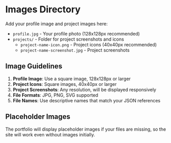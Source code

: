 # Images Directory

Add your profile image and project images here:

- `profile.jpg` - Your profile photo (128x128px recommended)
- `projects/` - Folder for project screenshots and icons
  - `project-name-icon.png` - Project icons (40x40px recommended)
  - `project-name-screenshot.jpg` - Project screenshots

## Image Guidelines

1. **Profile Image**: Use a square image, 128x128px or larger
2. **Project Icons**: Square images, 40x40px or larger
3. **Project Screenshots**: Any resolution, will be displayed responsively
4. **File Formats**: JPG, PNG, SVG supported
5. **File Names**: Use descriptive names that match your JSON references

## Placeholder Images

The portfolio will display placeholder images if your files are missing, so the site will work even without images initially.

